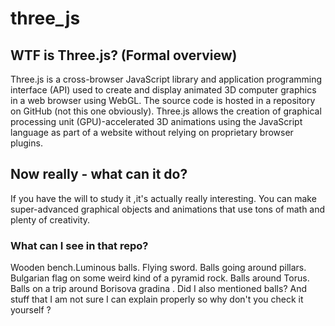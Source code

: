 # three_js

## WTF is Three.js? (Formal overview)
Three.js is a cross-browser JavaScript library and application programming interface (API) used to create and display animated 3D computer graphics in a web browser using WebGL. The source code is hosted in a repository on GitHub (not this one obviously).
Three.js allows the creation of graphical processing unit (GPU)-accelerated 3D animations using the JavaScript language as part of a website without relying on proprietary browser plugins.

## Now really - what can it do?

If you have the will to study it ,it's actually really interesting. You can make super-advanced graphical objects and animations that use tons of math and plenty of creativity.

### What can I see in that repo?

Wooden bench.Luminous balls. Flying sword. Balls going around pillars. Bulgarian flag on some weird kind of a pyramid rock. Balls around Torus. Balls on a trip around Borisova gradina . Did I also mentioned balls? And stuff that I am not sure I can explain properly so why don't you check it yourself ?


